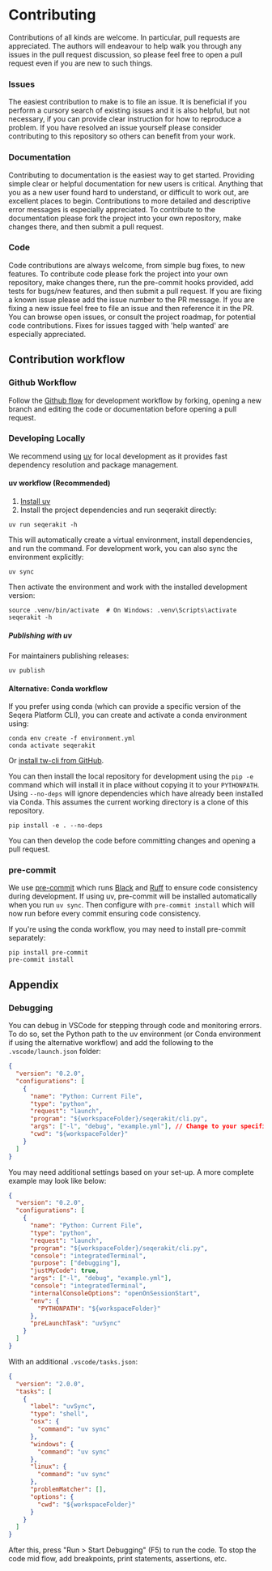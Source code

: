 # Contributing

Contributions of all kinds are welcome. In particular, pull requests are appreciated. The authors will endeavour to help walk you through any issues in the pull request discussion, so please feel free to open a pull request even if you are new to such things.

### Issues

The easiest contribution to make is to file an issue. It is beneficial if you perform a cursory search of existing issues and it is also helpful, but not necessary, if you can provide clear instruction for how to reproduce a problem. If you have resolved an issue yourself please consider contributing to this repository so others can benefit from your work.

### Documentation

Contributing to documentation is the easiest way to get started. Providing simple clear or helpful documentation for new users is critical. Anything that you as a new user found hard to understand, or difficult to work out, are excellent places to begin. Contributions to more detailed and descriptive error messages is especially appreciated. To contribute to the documentation please fork the project into your own repository, make changes there, and then submit a pull request.

### Code

Code contributions are always welcome, from simple bug fixes, to new features. To contribute code please fork the project into your own repository, make changes there, run the pre-commit hooks provided, add tests for bugs/new features, and then submit a pull request. If you are fixing a known issue please add the issue number to the PR message. If you are fixing a new issue feel free to file an issue and then reference it in the PR. You can browse open issues, or consult the project roadmap, for potential code contributions. Fixes for issues tagged with 'help wanted' are especially appreciated.

## Contribution workflow

### Github Workflow

Follow the [Github flow](https://docs.github.com/en/get-started/quickstart/github-flow) for development workflow by forking, opening a new branch and editing the code or documentation before opening a pull request.

### Developing Locally

We recommend using [uv](https://docs.astral.sh/uv/) for local development as it provides fast dependency resolution and package management. 

#### uv workflow (Recommended)

1. [Install uv](https://docs.astral.sh/uv/getting-started/installation/)
2. Install the project dependencies and run seqerakit directly:

```console
uv run seqerakit -h
```

This will automatically create a virtual environment, install dependencies, and run the command. For development work, you can also sync the environment explicitly:

```console
uv sync
```

Then activate the environment and work with the installed development version:

```console
source .venv/bin/activate  # On Windows: .venv\Scripts\activate
seqerakit -h
```

##### Publishing with uv

For maintainers publishing releases:

```console
uv publish
```

#### Alternative: Conda workflow

If you prefer using conda (which can provide a specific version of the Seqera Platform CLI), you can create and activate a conda environment using:

```console
conda env create -f environment.yml
conda activate seqerakit
```

Or [install tw-cli from GitHub](https://github.com/seqeralabs/tower-cli?tab=readme-ov-file#getting-started).

You can then install the local repository for development using the `pip -e` command which will install it in place without copying it to your `PYTHONPATH`. Using `--no-deps` will ignore dependencies which have already been installed via Conda. This assumes the current working directory is a clone of this repository.

```console
pip install -e . --no-deps
```

You can then develop the code before committing changes and opening a pull request.

### pre-commit

We use [pre-commit](https://pre-commit.com/) which runs [Black](https://github.com/psf/black) and [Ruff](https://github.com/astral-sh/ruff) to ensure code consistency during development. If using uv, pre-commit will be installed automatically when you run `uv sync`. Then configure with `pre-commit install` which will now run before every commit ensuring code consistency.

If you're using the conda workflow, you may need to install pre-commit separately:

```console
pip install pre-commit
pre-commit install
```

## Appendix

### Debugging

You can debug in VSCode for stepping through code and monitoring errors. To do so, set the Python path to the uv environment (or Conda environment if using the alternative workflow) and add the following to the `.vscode/launch.json` folder:

```json
{
  "version": "0.2.0",
  "configurations": [
    {
      "name": "Python: Current File",
      "type": "python",
      "request": "launch",
      "program": "${workspaceFolder}/seqerakit/cli.py",
      "args": ["-l", "debug", "example.yml"], // Change to your specific commands you wish to run
      "cwd": "${workspaceFolder}"
    }
  ]
}
```

You may need additional settings based on your set-up. A more complete example may look like below:

```json
{
  "version": "0.2.0",
  "configurations": [
    {
      "name": "Python: Current File",
      "type": "python",
      "request": "launch",
      "program": "${workspaceFolder}/seqerakit/cli.py",
      "console": "integratedTerminal",
      "purpose": ["debugging"],
      "justMyCode": true,
      "args": ["-l", "debug", "example.yml"],
      "console": "integratedTerminal",
      "internalConsoleOptions": "openOnSessionStart",
      "env": {
        "PYTHONPATH": "${workspaceFolder}"
      },
      "preLaunchTask": "uvSync"
    }
  ]
}
```

With an additional `.vscode/tasks.json`:

```json
{
  "version": "2.0.0",
  "tasks": [
    {
      "label": "uvSync",
      "type": "shell",
      "osx": {
        "command": "uv sync"
      },
      "windows": {
        "command": "uv sync"
      },
      "linux": {
        "command": "uv sync"
      },
      "problemMatcher": [],
      "options": {
        "cwd": "${workspaceFolder}"
      }
    }
  ]
}
```

After this, press "Run > Start Debugging" (F5) to run the code. To stop the code mid flow, add breakpoints, print statements, assertions, etc.
